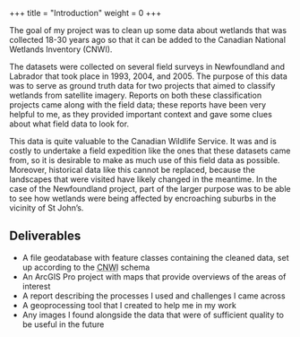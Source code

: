 +++
title = "Introduction"
weight = 0
+++

The goal of my project was to clean up some data about wetlands
that was collected 18-30 years ago
so that it can be added to the Canadian National Wetlands
Inventory (CNWI).

The datasets were collected on several field surveys in
Newfoundland and Labrador that took place in 1993,
2004, and 2005. The purpose of this data was to serve as ground
truth data for two projects that aimed to classify wetlands from
satellite imagery. Reports on both these classification projects
came along with the field data; these reports have been very
helpful to me, as they provided important context and gave some
clues about what field data to look for.

This data is quite valuable to the Canadian Wildlife Service. It was and is costly to undertake a field expedition like the ones that these datasets came from, so it is desirable to make as much use of this field data as possible. Moreover, historical data like this cannot be replaced, because the landscapes that were visited have likely changed in the meantime. In the case of the Newfoundland project, part of the larger purpose was to be able to see how wetlands were being affected by encroaching suburbs in the vicinity of St John’s.

## Deliverables

* A file geodatabase with feature classes containing the cleaned
  data, set up according to the <abbr title="Canadian National
  Wetlands Inventory">CNWI</abbr> schema
* An ArcGIS Pro project with maps that provide overviews of the
  areas of interest
* A report describing the processes I used and challenges I came
  across
* A geoprocessing tool that I created to help me in my work
* Any images I found alongside the data that were of sufficient
  quality to be useful in the future
